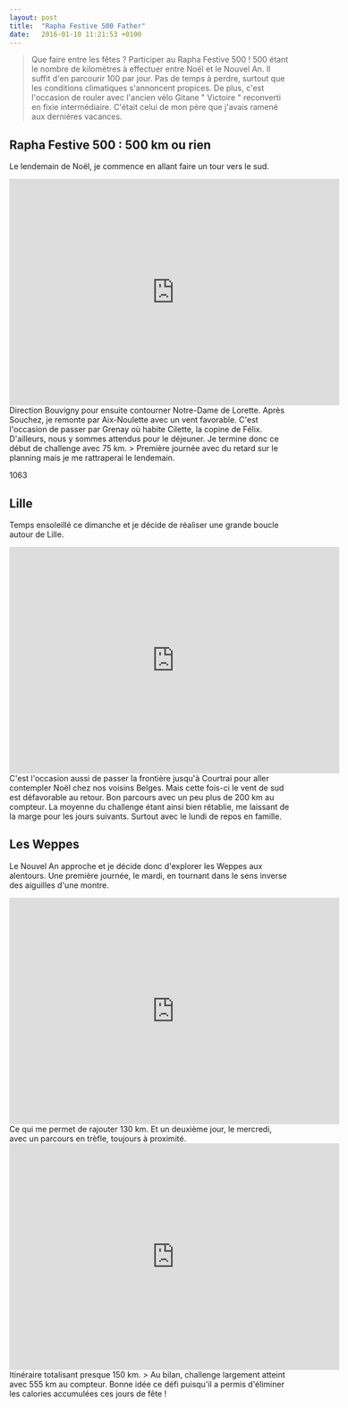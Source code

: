 ```yaml
---
layout: post
title:  "Rapha Festive 500 Father"
date:   2016-01-10 11:21:53 +0100
---
```

> Que faire entre les fêtes ? Participer au Rapha Festive 500 !
500 étant le nombre de kilomètres à effectuer entre Noël et le Nouvel An.
> Il suffit d'en parcourir 100 par jour.
Pas de temps à perdre, surtout que les conditions climatiques s'annoncent propices.
De plus, c'est l'occasion de rouler avec l'ancien vélo Gitane " Victoire " reconverti en fixie intermédiaire.
C'était celui de mon père que j'avais ramené aux dernières vacances.
## Rapha Festive 500  : 500 km ou rien
Le lendemain de Noël, je commence en allant faire un tour vers le sud.

<center><iframe src="http://www.strava.com/activities/456736137/embed/78eecf3ea22f89ae88fbd1f727d169865c6c2500" width="590" height="405" frameborder="0" scrolling="no"></iframe></center>Direction Bouvigny pour ensuite contourner Notre-Dame de Lorette.
Après Souchez, je remonte par Aix-Noulette avec un  vent favorable.
C'est l'occasion de passer par Grenay où habite Cilette, la copine de Félix.
D'ailleurs, nous y sommes attendus pour le déjeuner.
Je termine donc ce début de challenge avec 75 km.
> Première journée avec du retard sur le planning mais je me rattraperai le lendemain.


1063
## Lille
Temps ensoleillé ce dimanche et je décide de réaliser une grande boucle autour de Lille.

<center><iframe src="http://www.strava.com/activities/457464659/embed/33af7e9bd22a5c6e926cb4349fdaf3fc8bfda6b4" width="590" height="405" frameborder="0" scrolling="no" data-mce-fragment="1"></iframe></center>C'est l'occasion aussi de passer la frontière jusqu'à Courtrai pour aller contempler Noël chez nos voisins Belges.
Mais cette fois-ci le vent de sud est défavorable au retour.
Bon parcours avec un peu plus de 200 km au compteur.
La moyenne du challenge étant ainsi bien rétablie, me laissant de la marge pour les jours suivants.
Surtout avec le lundi de repos en famille.

## Les Weppes
Le Nouvel An approche et je décide donc d'explorer les Weppes aux alentours.
Une première journée, le mardi, en tournant dans le sens inverse des aiguilles d'une montre.

<center><iframe src="http://www.strava.com/activities/458937879/embed/4625ee59808a27c314d3ece83e03b50346294fbb" width="590" height="405" frameborder="0" scrolling="no" data-mce-fragment="1"></iframe></center>Ce qui me permet de rajouter 130 km.
Et un deuxième jour, le mercredi, avec un parcours en trèfle, toujours à proximité.

<center><iframe src="http://www.strava.com/activities/459559757/embed/4070aaf59b12d3aee79ae5c2585fffc644a1a052" width="590" height="405" frameborder="0" scrolling="no" data-mce-fragment="1"></iframe></center>Itinéraire totalisant presque 150 km.
> Au bilan, challenge largement atteint avec 555 km au compteur.
Bonne idée ce défi puisqu'il a permis d'éliminer les calories accumulées ces jours de fête !